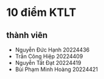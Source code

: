 # 10 điểm KTLT
## thành viên 
- Nguyễn Đức Hạnh 20224436
- Trần Công Hiệp 20224409
- Nguyễn Tất Đạt 20224419
- Bùi Phạm Minh Hoàng 20224421



